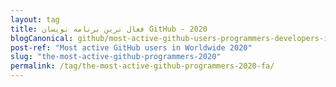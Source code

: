 ```yaml
---
layout: tag
title: فعال ترین برنامه نویسان GitHub - 2020
blogCanonical: github/most-active-github-users-programmers-developers-in-worldwide-fa/
post-ref: "Most active GitHub users in Worldwide 2020"
slug: "the-most-active-github-programmers-2020"
permalink: /tag/the-most-active-github-programmers-2020-fa/
---
```

